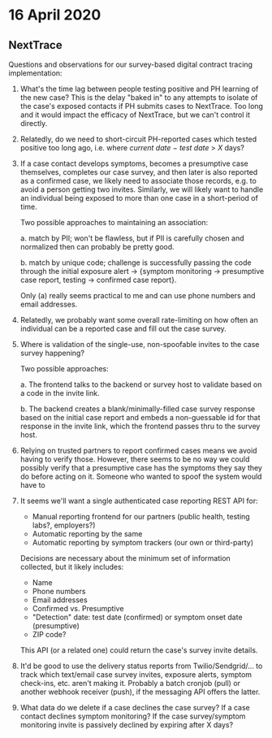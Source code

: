 # 16 April 2020

## NextTrace

Questions and observations for our survey-based digital contract tracing
implementation:

 1. What's the time lag between people testing positive and PH learning of the
    new case?  This is the delay "baked in" to any attempts to isolate of the
    case's exposed contacts if PH submits cases to NextTrace.  Too long and it
    would impact the efficacy of NextTrace, but we can't control it directly.

 2. Relatedly, do we need to short-circuit PH-reported cases which tested
    positive too long ago, i.e. where _current date_ − _test date_ > _X_ days?

 3. If a case contact develops symptoms, becomes a presumptive case themselves,
    completes our case survey, and then later is also reported as a confirmed
    case, we likely need to associate those records, e.g. to avoid a person
    getting two invites.  Similarly, we will likely want to handle an
    individual being exposed to more than one case in a short-period of time.

    Two possible approaches to maintaining an association:

     a. match by PII; won't be flawless, but if PII is carefully chosen and
        normalized then can probably be pretty good.

     b. match by unique code; challenge is successfully passing the code
        through the initial exposure alert → {symptom monitoring → presumptive
        case report, testing → confirmed case report}.

    Only (a) really seems practical to me and can use phone numbers and email
    addresses.

 4. Relatedly, we probably want some overall rate-limiting on how often an
    individual can be a reported case and fill out the case survey.

 5. Where is validation of the single-use, non-spoofable invites to the case
    survey happening?
 
    Two possible approaches:
    
     a. The frontend talks to the backend or survey host to validate based on a
        code in the invite link.
      
     b. The backend creates a blank/minimally-filled case survey response based
        on the initial case report and embeds a non-guessable id for that
        response in the invite link, which the frontend passes thru to the
        survey host.

 6. Relying on trusted partners to report confirmed cases means we avoid having
    to verify those.  However, there seems to be no way we could possibly
    verify that a presumptive case has the symptoms they say they do before
    acting on it.  Someone who wanted to spoof the system would have to 

 7. It seems we'll want a single authenticated case reporting REST API for:

    - Manual reporting frontend for our partners (public health, testing labs?, employers?)
    - Automatic reporting by the same
    - Automatic reporting by symptom trackers (our own or third-party)

    Decisions are necessary about the minimum set of information collected, but
    it likely includes:
    
    - Name
    - Phone numbers
    - Email addresses
    - Confirmed vs. Presumptive
    - "Detection" date: test date (confirmed) or symptom onset date
      (presumptive)
    - ZIP code?

    This API (or a related one) could return the case's survey invite details.

 8. It'd be good to use the delivery status reports from Twilio/Sendgrid/… to
    track which text/email case survey invites, exposure alerts, symptom
    check-ins, etc. aren't making it.  Probably a batch cronjob (pull) or
    another webhook receiver (push), if the messaging API offers the latter.

 9. What data do we delete if a case declines the case survey?  If a case
    contact declines symptom monitoring?  If the case survey/symptom monitoring
    invite is passively declined by expiring after X days?
